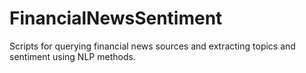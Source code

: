 # FinancialNewsSentiment
Scripts for querying financial news sources and extracting topics and sentiment using NLP methods.
